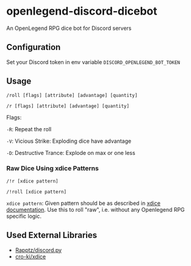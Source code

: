 # openlegend-discord-dicebot
An OpenLegend RPG dice bot for Discord servers 

## Configuration

Set your Discord token in env variable ```DISCORD_OPENLEGEND_BOT_TOKEN```

## Usage

```/roll [flags] [attribute] [advantage] [quantity]```

```/r [flags] [attribute] [advantage] [quantity]```
    
Flags:

 ```-R```: Repeat the roll 
 
 ```-V```: Vicious Strike: Exploding dice have advantage 
 
 ```-D```: Destructive Trance: Explode on max or one less

### Raw Dice Using xdice Patterns

```/!r [xdice pattern]``` 

```/!roll [xdice pattern]```

```xdice pattern```: Given pattern should be as described in [xdice documentation](https://xdice.readthedocs.io/en/latest/dice_notation.html#patterns). Use this to roll "raw", i.e. without any Openlegend RPG specific logic. 

## Used External Libraries 

- [Rapptz/discord.py](https://github.com/Rapptz/discord.py)
- [cro-ki/xdice](https://github.com/cro-ki/xdice)
